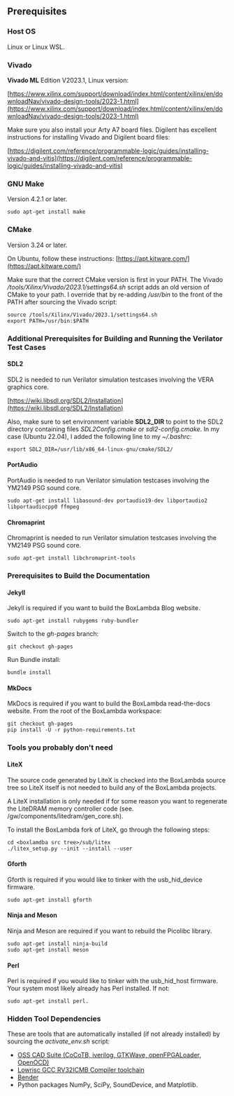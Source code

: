## Prerequisites

### Host OS

Linux or Linux WSL.

### Vivado

**Vivado ML** Edition V2023.1, Linux version:

[https://www.xilinx.com/support/download/index.html/content/xilinx/en/downloadNav/vivado-design-tools/2023-1.html](https://www.xilinx.com/support/download/index.html/content/xilinx/en/downloadNav/vivado-design-tools/2023-1.html)

Make sure you also install your Arty A7 board files. Digilent has excellent instructions for installing Vivado and Digilent board files:

[https://digilent.com/reference/programmable-logic/guides/installing-vivado-and-vitis](https://digilent.com/reference/programmable-logic/guides/installing-vivado-and-vitis)

### GNU Make

Version 4.2.1 or later.

```
sudo apt-get install make
```

### CMake

Version 3.24 or later.

On Ubuntu, follow these instructions: [https://apt.kitware.com/](https://apt.kitware.com/)

Make sure that the correct CMake version is first in your PATH. The Vivado */tools/Xilinx/Vivado/2023.1/settings64.sh* script adds an old version of CMake to your path. I override that by re-adding */usr/bin* to the front of the PATH after sourcing the Vivado script:

```
source /tools/Xilinx/Vivado/2023.1/settings64.sh
export PATH=/usr/bin:$PATH
```

### Additional Prerequisites for Building and Running the Verilator Test Cases

#### SDL2

SDL2 is needed to run Verilator simulation testcases involving the VERA graphics core.

[https://wiki.libsdl.org/SDL2/Installation](https://wiki.libsdl.org/SDL2/Installation)

Also, make sure to set environment variable **SDL2_DIR** to point to the SDL2 directory containing files *SDL2Config.cmake* or *sdl2-config.cmake*. In my case (Ubuntu 22.04), I added the following line to my *~/.bashrc*:

```
export SDL2_DIR=/usr/lib/x86_64-linux-gnu/cmake/SDL2/
```

#### PortAudio

PortAudio is needed to run Verilator simulation testcases involving the YM2149 PSG sound core.

```
sudo apt-get install libasound-dev portaudio19-dev libportaudio2 libportaudiocpp0 ffmpeg
```

#### Chromaprint

Chromaprint is needed to run Verilator simulation testcases involving the YM2149 PSG sound core.

```
sudo apt-get install libchromaprint-tools
```

### Prerequisites to Build the Documentation

#### Jekyll

Jekyll is required if you want to build the BoxLambda Blog website.

```
sudo apt-get install rubygems ruby-bundler
```

Switch to the *gh-pages* branch:

```
git checkout gh-pages
```

Run Bundle install:

```
bundle install
```

#### MkDocs

MkDocs is required if you want to build the BoxLambda read-the-docs website. From the root of the BoxLambda workspace:

```
git checkout gh-pages
pip install -U -r python-requirements.txt
```

### Tools you probably don't need

#### LiteX

The source code generated by LiteX is checked into the BoxLambda source tree so LiteX itself is not needed to build any of the BoxLambda projects.

A LiteX installation is only needed if for some reason you want to regenerate the LiteDRAM memory controller code (see. <boxlambda>/gw/components/litedram/gen_core.sh).

To install the BoxLambda fork of LiteX, go through the following steps:

```
cd <boxlamdba src tree>/sub/litex
./litex_setup.py --init --install --user
```

#### Gforth

Gforth is required if you would like to tinker with the usb_hid_device firmware.

```
sudo apt-get install gforth
```
#### Ninja and Meson

Ninja and Meson are required if you want to rebuild the Picolibc library.

```
sudo apt-get install ninja-build
sudo apt-get install meson
```

#### Perl

Perl is required if you would like to tinker with the usb_hid_host firmware. Your system most likely already has Perl installed. If not:

```
sudo apt-get install perl.
```

### Hidden Tool Dependencies

These are tools that are automatically installed (if not already installed) by sourcing the *activate_env.sh* script:

- [OSS CAD Suite (CoCoTB, iverilog, GTKWave, openFPGALoader, OpenOCD)](https://github.com/YosysHQ/oss-cad-suite-build)
- [Lowrisc GCC RV32ICMB Compiler toolchain](https://github.com/lowRISC/lowrisc-toolchains/releases)
- [Bender](https://github.com/pulp-platform/bender)
- Python packages NumPy, SciPy, SoundDevice, and Matplotlib.

